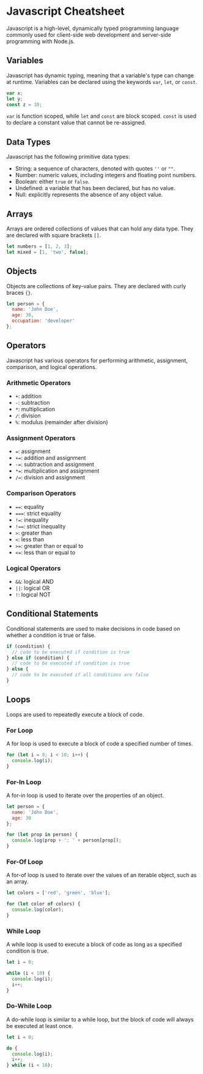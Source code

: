 # Javascript Cheatsheet

Javascript is a high-level, dynamically typed programming language commonly used for client-side web development and server-side programming with Node.js.

## Variables

Javascript has dynamic typing, meaning that a variable's type can change at runtime. Variables can be declared using the keywords `var`, `let`, or `const`.

```javascript
var x;
let y;
const z = 10;
```

`var` is function scoped, while `let` and `const` are block scoped. `const` is used to declare a constant value that cannot be re-assigned.

## Data Types

Javascript has the following primitive data types:

- String: a sequence of characters, denoted with quotes `''` or `""`.
- Number: numeric values, including integers and floating point numbers.
- Boolean: either `true` or `false`.
- Undefined: a variable that has been declared, but has no value.
- Null: explicitly represents the absence of any object value.

## Arrays

Arrays are ordered collections of values that can hold any data type. They are declared with square brackets `[]`.

```javascript
let numbers = [1, 2, 3];
let mixed = [1, 'two', false];
```

## Objects

Objects are collections of key-value pairs. They are declared with curly braces `{}`.

```javascript
let person = {
  name: 'John Doe',
  age: 30,
  occupation: 'developer'
};
```

## Operators

Javascript has various operators for performing arithmetic, assignment, comparison, and logical operations.

### Arithmetic Operators

- `+`: addition
- `-`: subtraction
- `*`: multiplication
- `/`: division
- `%`: modulus (remainder after division)

### Assignment Operators

- `=`: assignment
- `+=`: addition and assignment
- `-=`: subtraction and assignment
- `*=`: multiplication and assignment
- `/=`: division and assignment

### Comparison Operators

- `==`: equality
- `===`: strict equality
- `!=`: inequality
- `!==`: strict inequality
- `>`: greater than
- `<`: less than
- `>=`: greater than or equal to
- `<=`: less than or equal to

### Logical Operators

- `&&`: logical AND
- `||`: logical OR
- `!`: logical NOT

## Conditional Statements

Conditional statements are used to make decisions in code based on whether a condition is true or false.

```javascript
if (condition) {
  // code to be executed if condition is true
} else if (condition) {
  // code to be executed if condition is true
} else {
  // code to be executed if all conditions are false
}
```

## Loops

Loops are used to repeatedly execute a block of code.

### For Loop

A for loop is used to execute a block of code a specified number of times.

```javascript
for (let i = 0; i < 10; i++) {
  console.log(i);
}
```

### For-In Loop

A for-in loop is used to iterate over the properties of an object.

```javascript
let person = {
  name: 'John Doe',
  age: 30
};

for (let prop in person) {
  console.log(prop + ': ' + person[prop]);
}
```

### For-Of Loop

A for-of loop is used to iterate over the values of an iterable object, such as an array.

```javascript
let colors = ['red', 'green', 'blue'];

for (let color of colors) {
  console.log(color);
}
```

### While Loop

A while loop is used to execute a block of code as long as a specified condition is true.

```javascript
let i = 0;

while (i < 10) {
  console.log(i);
  i++;
}
```

### Do-While Loop

A do-while loop is similar to a while loop, but the block of code will always be executed at least once.

```javascript
let i = 0;

do {
  console.log(i);
  i++;
} while (i < 10);
```

